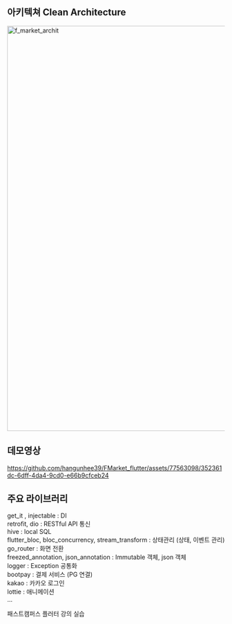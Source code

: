 ## 아키텍쳐 Clean Architecture
<img width="937" alt="f_market_archit" src="https://github.com/hangunhee39/FMarket_flutter/assets/77563098/44640a18-54b1-4308-8eae-bd51956eb8bf">

## 데모영상
https://github.com/hangunhee39/FMarket_flutter/assets/77563098/352361dc-6dff-4da4-9cd0-e66b9cfceb24


## 주요 라이브러리
get_it , injectable : DI
<br> retrofit, dio : RESTful API 통신 
<br> hive : local SQL
<br> flutter_bloc, bloc_concurrency, stream_transform : 상태관리 (상태, 이벤트 관리)
<br> go_router : 화면 전환
<br> freezed_annotation, json_annotation : Immutable 객체, json 객체
<br> logger : Exception 공통화
<br> bootpay : 결제 서비스 (PG 연결)
<br> kakao : 카카오 로그인
<br> lottie : 애니메이션
<br> ...

패스트캠퍼스 플러터 강의 실습
